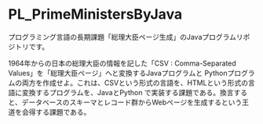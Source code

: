 # PL_PrimeMinistersByJava
プログラミング言語の長期課題「総理大臣ページ生成」のJavaプログラムリポジトリです。

1964年からの日本の総理大臣の情報を記した「CSV	:	Comma-Separated	Values」を「総理大臣ページ」へと変換するJavaプログラムと
Pythonプログラムの両方を作成せよ。これは、CSVという形式の言語を、HTMLという形式の言語に変換するプログラムを、JavaとPython
で実装する課題である。換言すると、データベースのスキーマとレコード群からWebページを生成するという王道を会得する課題である。
